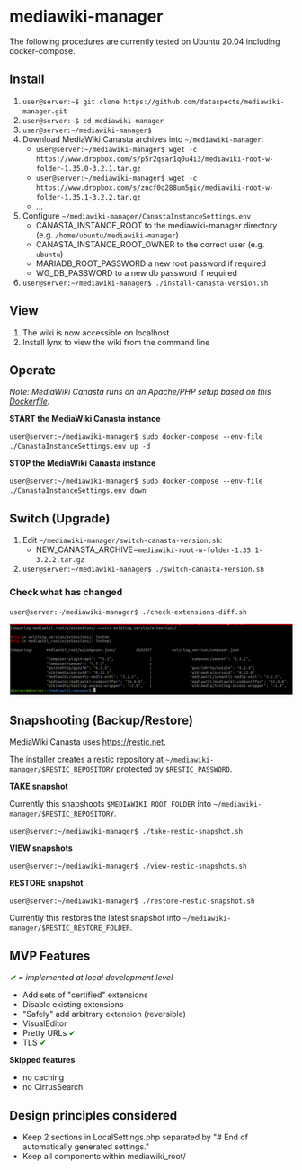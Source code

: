 # mediawiki-manager

The following procedures are currently tested on Ubuntu 20.04 including docker-compose.
## Install

1. `user@server:~$ git clone https://github.com/dataspects/mediawiki-manager.git`
2. `user@server:~$ cd mediawiki-manager`
3. `user@server:~/mediawiki-manager$`
4. Download MediaWiki Canasta archives into `~/mediawiki-manager`:
    * `user@server:~/mediawiki-manager$ wget -c https://www.dropbox.com/s/p5r2qsar1q0u4i3/mediawiki-root-w-folder-1.35.0-3.2.1.tar.gz`
    * `user@server:~/mediawiki-manager$ wget -c https://www.dropbox.com/s/zncf0q288um5gic/mediawiki-root-w-folder-1.35.1-3.2.2.tar.gz`
    * ...
5. Configure `~/mediawiki-manager/CanastaInstanceSettings.env`
    * CANASTA_INSTANCE_ROOT to the mediawiki-manager directory (e.g. `/home/ubuntu/mediawiki-manager`)
    * CANASTA_INSTANCE_ROOT_OWNER to the correct user (e.g. `ubuntu`)
    * MARIADB_ROOT_PASSWORD a new root password if required
    * WG_DB_PASSWORD to a new db password if required
6. `user@server:~/mediawiki-manager$ ./install-canasta-version.sh`

## View
1. The wiki is now accessible on localhost
2. Install lynx to view the wiki from the command line

## Operate

*Note: MediaWiki Canasta runs on an Apache/PHP setup based on this [Dockerfile](https://github.com/dataspects/dataspectsSystemBuilder/blob/master/docker-images/php-apache/Dockerfile).*

**START the MediaWiki Canasta instance**

`user@server:~/mediawiki-manager$ sudo docker-compose --env-file ./CanastaInstanceSettings.env up -d`

**STOP the MediaWiki Canasta instance**

`user@server:~/mediawiki-manager$ sudo docker-compose --env-file ./CanastaInstanceSettings.env down`

## Switch (Upgrade)

1. Edit `~/mediawiki-manager/switch-canasta-version.sh`:
    * NEW_CANASTA_ARCHIVE=`mediawiki-root-w-folder-1.35.1-3.2.2.tar.gz`
2. `user@server:~/mediawiki-manager$ ./switch-canasta-version.sh`

### Check what has changed

`user@server:~/mediawiki-manager$ ./check-extensions-diff.sh`

![Check MW config diffs](images/check-mw-config-diffs.png)

## Snapshooting (Backup/Restore)

MediaWiki Canasta uses https://restic.net.

The installer creates a restic repository at `~/mediawiki-manager/$RESTIC_REPOSITORY` protected by `$RESTIC_PASSWORD`.

**TAKE snapshot**

Currently this snapshoots `$MEDIAWIKI_ROOT_FOLDER` into `~/mediawiki-manager/$RESTIC_REPOSITORY`.

`user@server:~/mediawiki-manager$ ./take-restic-snapshot.sh`

**VIEW snapshots**

`user@server:~/mediawiki-manager$ ./view-restic-snapshots.sh`

**RESTORE snapshot**

`user@server:~/mediawiki-manager$ ./restore-restic-snapshot.sh`

Currently this restores the latest snapshot into `~/mediawiki-manager/$RESTIC_RESTORE_FOLDER`.


## MVP Features

 *<span style="color:green">&#10004;</span> = implemented at local development level*

* Add sets of "certified" extensions
* Disable existing extensions
* "Safely" add arbitrary extension (reversible)
* VisualEditor
* Pretty URLs <span style="color:green">&#10004;</span>
* TLS <span style="color:green">&#10004;</span>

**Skipped features**
* no caching
* no CirrusSearch

## Design principles considered

* Keep 2 sections in LocalSettings.php separated by "# End of automatically generated settings."
* Keep all components within mediawiki_root/